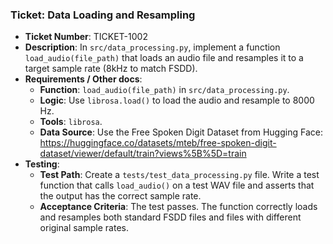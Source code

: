 ### Ticket: Data Loading and Resampling

- **Ticket Number**: TICKET-1002
- **Description**: In `src/data_processing.py`, implement a function `load_audio(file_path)` that loads an audio file and resamples it to a target sample rate (8kHz to match FSDD).
- **Requirements / Other docs**:
  - **Function**: `load_audio(file_path)` in `src/data_processing.py`.
  - **Logic**: Use `librosa.load()` to load the audio and resample to 8000 Hz.
  - **Tools**: `librosa`.
  - **Data Source**: Use the Free Spoken Digit Dataset from Hugging Face: https://huggingface.co/datasets/mteb/free-spoken-digit-dataset/viewer/default/train?views%5B%5D=train
- **Testing**:
  - **Test Path**: Create a `tests/test_data_processing.py` file. Write a test function that calls `load_audio()` on a test WAV file and asserts that the output has the correct sample rate.
  - **Acceptance Criteria**: The test passes. The function correctly loads and resamples both standard FSDD files and files with different original sample rates. 